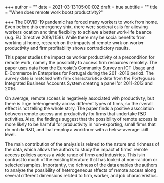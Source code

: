 +++
author = ""
date = 2021-03-13T05:00:00Z
draft = true
subtitle = ""
title = "When does remote work boost productivity?"

+++
The COVID-19 pandemic has forced many workers to work from home. Even before this emergency shift, there were societal calls for allowing workers location and time flexibility to achieve a better work-life balance (e.g. EU Directive 2019/1158). While there may be social benefits from working at home, research on the impacts of remote work on worker productivity and firm profitability shows contradictory results.

This paper studies the impact on worker productivity of a precondition for remote work, namely the possibility to access firm resources remotely. The paper uses data from the Eurostat’s Community Survey on ICT Usage and E-Commerce in Enterprises for Portugal during the 2011-2016 period. The survey data is matched with firm characteristics data from the Portuguese Integrated Business Accounts System creating a panel for 2011-2013 and 2016.

On average, remote access is negatively associated with productivity, but there is large heterogeneity across different types of firms, so the overall effect is not telling the whole story. The paper finds a positive association between remote access and productivity for firms that undertake R&D activities. Also, the findings suggest that the possibility of remote access is more likely to be harmful for productivity in non-exporting, small firms that do not do R&D, and that employ a workforce with a below-average skill level.

The main contribution of the analysis is related to the nature and richness of the data, which allows the authors to study the impact of firms’ remote access policies across a wide range of firms and industries. This is in contrast to much of the existing literature that has looked at non-random or selected samples. Importantly, the richness of the data enables the authors to analyze the possibility of heterogeneous effects of remote access along several different dimensions related to firm, worker, and job characteristics.